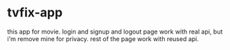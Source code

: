 # tvfix-app
this app for movie. login and signup and logout page work with real api, but i'm remove mine for privacy.
rest of the page work with reused api.
